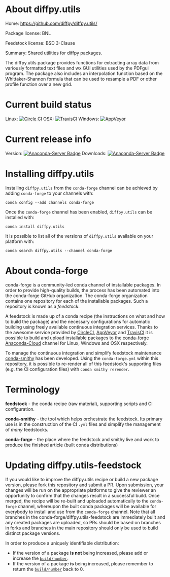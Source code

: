 About diffpy.utils
==================

Home: https://github.com/diffpy/diffpy.utils/

Package license: BNL

Feedstock license: BSD 3-Clause

Summary: Shared utilities for diffpy packages.

The diffpy.utils package provides functions for extracting array
data from variously formatted text files and wx GUI utilities used by the
PDFgui program. The package also includes an interpolation function based on
the Whittaker-Shannon formula that can be used to resample a PDF or other
profile function over a new grid.


Current build status
====================

Linux: [![Circle CI](https://circleci.com/gh/conda-forge/diffpy.utils-feedstock.svg?style=shield)](https://circleci.com/gh/conda-forge/diffpy.utils-feedstock)
OSX: [![TravisCI](https://travis-ci.org/conda-forge/diffpy.utils-feedstock.svg?branch=master)](https://travis-ci.org/conda-forge/diffpy.utils-feedstock)
Windows: [![AppVeyor](https://ci.appveyor.com/api/projects/status/github/conda-forge/diffpy.utils-feedstock?svg=True)](https://ci.appveyor.com/project/conda-forge/diffpy-utils-feedstock/branch/master)

Current release info
====================
Version: [![Anaconda-Server Badge](https://anaconda.org/conda-forge/diffpy.utils/badges/version.svg)](https://anaconda.org/conda-forge/diffpy.utils)
Downloads: [![Anaconda-Server Badge](https://anaconda.org/conda-forge/diffpy.utils/badges/downloads.svg)](https://anaconda.org/conda-forge/diffpy.utils)

Installing diffpy.utils
=======================

Installing `diffpy.utils` from the `conda-forge` channel can be achieved by adding `conda-forge` to your channels with:

```
conda config --add channels conda-forge
```

Once the `conda-forge` channel has been enabled, `diffpy.utils` can be installed with:

```
conda install diffpy.utils
```

It is possible to list all of the versions of `diffpy.utils` available on your platform with:

```
conda search diffpy.utils --channel conda-forge
```


About conda-forge
=================

conda-forge is a community-led conda channel of installable packages.
In order to provide high-quality builds, the process has been automated into the
conda-forge GitHub organization. The conda-forge organization contains one repository
for each of the installable packages. Such a repository is known as a *feedstock*.

A feedstock is made up of a conda recipe (the instructions on what and how to build
the package) and the necessary configurations for automatic building using freely
available continuous integration services. Thanks to the awesome service provided by
[CircleCI](https://circleci.com/), [AppVeyor](http://www.appveyor.com/)
and [TravisCI](https://travis-ci.org/) it is possible to build and upload installable
packages to the [conda-forge](https://anaconda.org/conda-forge)
[Anaconda-Cloud](http://docs.anaconda.org/) channel for Linux, Windows and OSX respectively.

To manage the continuous integration and simplify feedstock maintenance
[conda-smithy](http://github.com/conda-forge/conda-smithy) has been developed.
Using the ``conda-forge.yml`` within this repository, it is possible to re-render all of
this feedstock's supporting files (e.g. the CI configuration files) with ``conda smithy rerender``.


Terminology
===========

**feedstock** - the conda recipe (raw material), supporting scripts and CI configuration.

**conda-smithy** - the tool which helps orchestrate the feedstock.
                   Its primary use is in the construction of the CI ``.yml`` files
                   and simplify the management of *many* feedstocks.

**conda-forge** - the place where the feedstock and smithy live and work to
                  produce the finished article (built conda distributions)


Updating diffpy.utils-feedstock
===============================

If you would like to improve the diffpy.utils recipe or build a new
package version, please fork this repository and submit a PR. Upon submission,
your changes will be run on the appropriate platforms to give the reviewer an
opportunity to confirm that the changes result in a successful build. Once
merged, the recipe will be re-built and uploaded automatically to the
`conda-forge` channel, whereupon the built conda packages will be available for
everybody to install and use from the `conda-forge` channel.
Note that all branches in the conda-forge/diffpy.utils-feedstock are
immediately built and any created packages are uploaded, so PRs should be based
on branches in forks and branches in the main repository should only be used to
build distinct package versions.

In order to produce a uniquely identifiable distribution:
 * If the version of a package **is not** being increased, please add or increase
   the [``build/number``](http://conda.pydata.org/docs/building/meta-yaml.html#build-number-and-string).
 * If the version of a package **is** being increased, please remember to return
   the [``build/number``](http://conda.pydata.org/docs/building/meta-yaml.html#build-number-and-string)
   back to 0.

